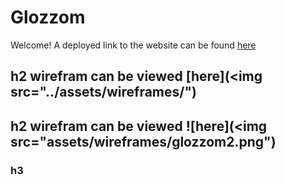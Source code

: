 # Glozzom

Welcome! A deployed link to the website can be found [here](https://websiteurl_tbc.com)

## h2 wirefram can be viewed [here](<img src="../assets/wireframes/")
## h2 wirefram can be viewed ![here](<img src="assets/wireframes/glozzom2.png")
### h3
